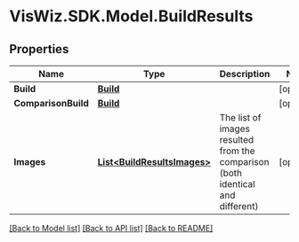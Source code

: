 # VisWiz.SDK.Model.BuildResults
## Properties

Name | Type | Description | Notes
------------ | ------------- | ------------- | -------------
**Build** | [**Build**](Build.md) |  | [optional] 
**ComparisonBuild** | [**Build**](Build.md) |  | [optional] 
**Images** | [**List&lt;BuildResultsImages&gt;**](BuildResultsImages.md) | The list of images resulted from the comparison (both identical and different) | [optional] 

[[Back to Model list]](../README.md#documentation-for-models) [[Back to API list]](../README.md#documentation-for-api-endpoints) [[Back to README]](../README.md)

